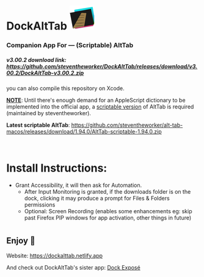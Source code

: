 # DockAltTab ![alt text](https://github.com/steventheworker/DockAltTab/blob/main/DockAltTab/Assets.xcassets/AppIcon.appiconset/icon_32x32@2x.png?raw=true)

### Companion App For — (Scriptable) AltTab

##### v3.00.2 download link: https://github.com/steventheworker/DockAltTab/releases/download/v3.00.2/DockAltTab-v3.00.2.zip

you can also compile this repository on Xcode.


[**NOTE**](): Until there's enough demand for an AppleScript dictionary to be implemented into the official app, a [scriptable version](https://github.com/steventheworker/alt-tab-macos/tree/scriptable) of AltTab is required (maintained by steventheworker).

**Latest scriptable AltTab**: https://github.com/steventheworker/alt-tab-macos/releases/download/1.94.0/AltTab-scriptable-1.94.0.zip
    
&nbsp;

# Install Instructions:

-   Grant Accessibility, it will then ask for Automation.
    -   After Input Monitoring is granted, if the downloads folder is on the dock, clicking it may produce a prompt for Files & Folders permissions
    -   Optional: Screen Recording (enables some enhancements eg: skip past Firefox PIP windows for app activation, other things in future)

#

## Enjoy 🤗

Website: https://dockalttab.netlify.app

And check out DockAltTab's sister app: [Dock Exposé](https://dockexpose.netlify.app)
